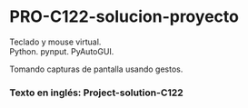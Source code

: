 # PRO-C122-solucion-proyecto
Teclado y mouse virtual.  
Python. pynput. PyAutoGUI.  
  
Tomando capturas de pantalla usando gestos.  
  
### Texto en inglés: Project-solution-C122
